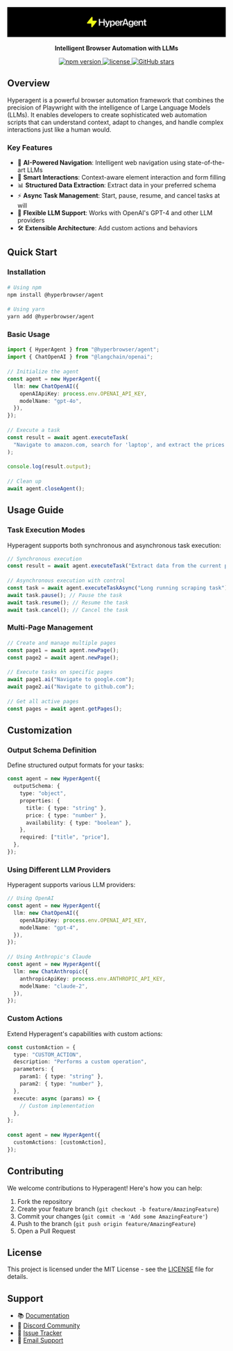 <div align="center">
  <img src="assets/hyperagent-banner.png" alt="Hyperagent Banner" width="800"/>

  <p align="center">
    <strong>Intelligent Browser Automation with LLMs</strong>
  </p>

  <p align="center">
    <a href="https://www.npmjs.com/package/@hyperbrowser/agent">
      <img src="https://img.shields.io/npm/v/@hyperbrowser/agent" alt="npm version" />
    </a>
    <a href="https://github.com/hyperbrowserai/hyperagent/blob/main/LICENSE">
      <img src="https://img.shields.io/npm/l/@hyperbrowser/agent" alt="license" />
    </a>
    <a href="https://github.com/hyperbrowserai/hyperagent/stargazers">
      <img src="https://img.shields.io/github/stars/yourusername/hyperagent" alt="GitHub stars" />
    </a>
  </p>
</div>

## Overview

Hyperagent is a powerful browser automation framework that combines the precision of Playwright with the intelligence of Large Language Models (LLMs). It enables developers to create sophisticated web automation scripts that can understand context, adapt to changes, and handle complex interactions just like a human would.

### Key Features

- 🧠 **AI-Powered Navigation**: Intelligent web navigation using state-of-the-art LLMs
- 🎯 **Smart Interactions**: Context-aware element interaction and form filling
- 📊 **Structured Data Extraction**: Extract data in your preferred schema
- ⚡ **Async Task Management**: Start, pause, resume, and cancel tasks at will
- 🔄 **Flexible LLM Support**: Works with OpenAI's GPT-4 and other LLM providers
- 🛠️ **Extensible Architecture**: Add custom actions and behaviors

## Quick Start

### Installation

```bash
# Using npm
npm install @hyperbrowser/agent

# Using yarn
yarn add @hyperbrowser/agent
```

### Basic Usage

```typescript
import { HyperAgent } from "@hyperbrowser/agent";
import { ChatOpenAI } from "@langchain/openai";

// Initialize the agent
const agent = new HyperAgent({
  llm: new ChatOpenAI({
    openAIApiKey: process.env.OPENAI_API_KEY,
    modelName: "gpt-4o",
  }),
});

// Execute a task
const result = await agent.executeTask(
  "Navigate to amazon.com, search for 'laptop', and extract the prices of the first 5 results"
);

console.log(result.output);

// Clean up
await agent.closeAgent();
```

## Usage Guide

### Task Execution Modes

Hyperagent supports both synchronous and asynchronous task execution:

```typescript
// Synchronous execution
const result = await agent.executeTask("Extract data from the current page");

// Asynchronous execution with control
const task = await agent.executeTaskAsync("Long running scraping task");
await task.pause(); // Pause the task
await task.resume(); // Resume the task
await task.cancel(); // Cancel the task
```

### Multi-Page Management

```typescript
// Create and manage multiple pages
const page1 = await agent.newPage();
const page2 = await agent.newPage();

// Execute tasks on specific pages
await page1.ai("Navigate to google.com");
await page2.ai("Navigate to github.com");

// Get all active pages
const pages = await agent.getPages();
```

## Customization

### Output Schema Definition

Define structured output formats for your tasks:

```typescript
const agent = new HyperAgent({
  outputSchema: {
    type: "object",
    properties: {
      title: { type: "string" },
      price: { type: "number" },
      availability: { type: "boolean" },
    },
    required: ["title", "price"],
  },
});
```

### Using Different LLM Providers

Hyperagent supports various LLM providers:

```typescript
// Using OpenAI
const agent = new HyperAgent({
  llm: new ChatOpenAI({
    openAIApiKey: process.env.OPENAI_API_KEY,
    modelName: "gpt-4",
  }),
});

// Using Anthropic's Claude
const agent = new HyperAgent({
  llm: new ChatAnthropic({
    anthropicApiKey: process.env.ANTHROPIC_API_KEY,
    modelName: "claude-2",
  }),
});
```

### Custom Actions

Extend Hyperagent's capabilities with custom actions:

```typescript
const customAction = {
  type: "CUSTOM_ACTION",
  description: "Performs a custom operation",
  parameters: {
    param1: { type: "string" },
    param2: { type: "number" },
  },
  execute: async (params) => {
    // Custom implementation
  },
};

const agent = new HyperAgent({
  customActions: [customAction],
});
```

## Contributing

We welcome contributions to Hyperagent! Here's how you can help:

1. Fork the repository
2. Create your feature branch (`git checkout -b feature/AmazingFeature`)
3. Commit your changes (`git commit -m 'Add some AmazingFeature'`)
4. Push to the branch (`git push origin feature/AmazingFeature`)
5. Open a Pull Request

## License

This project is licensed under the MIT License - see the [LICENSE](LICENSE) file for details.

## Support

- 📚 [Documentation](https://docs.hyperbrowser.ai/hyperagent/about-hyperagent)
- 💬 [Discord Community](https://discord.gg/zsYzsgVRjh)
- 🐛 [Issue Tracker](https://github.com/hyperbrowserai/HyperAgent/issues)
- 📧 [Email Support](mailto:info@hyperbrowser.ai)
